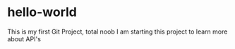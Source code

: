 # hello-world
This is my first Git Project, total noob
I am starting this project to learn more about API's
